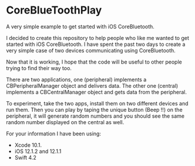 # CoreBlueToothPlay
A very simple example to get started with iOS CoreBluetooth.

I decided to create this repository to help people who like me wanted to get started with iOS CoreBluetooth.
I have spent the past two days to create a very simple case of two devices communicating using CoreBluetooth.

Now that it is working, I hope that the code will be useful to other people trying to find their way too.

There are two applications, one (peripheral) implements a CBPeripheralManager object and delivers data.
The other one (central) implements a CBCentralManager object and gets data from the peripheral.

To experiment, take the two apps, install them on two different devices and run them.
Then you can play by taping the unique button (Beep !!) on the peripheral, it will generate random numbers and you should see the same random number displayed on the central as well.

For your information I have been using:
- Xcode 10.1.
- iOS 12.1.2 and 12.1.1
- Swift 4.2
